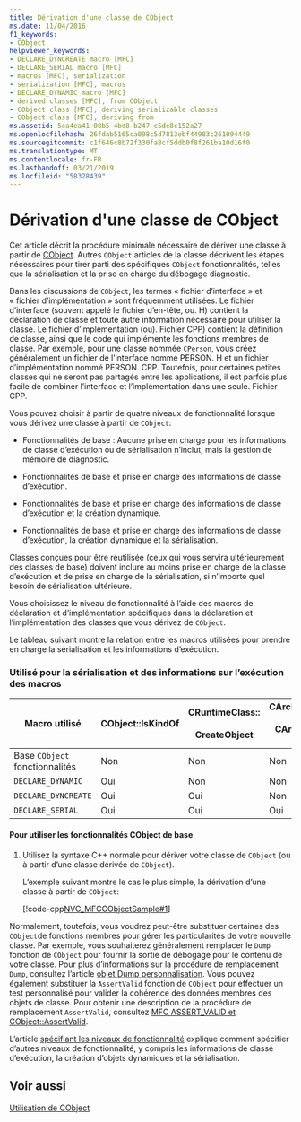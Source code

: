 ```yaml
---
title: Dérivation d'une classe de CObject
ms.date: 11/04/2016
f1_keywords:
- CObject
helpviewer_keywords:
- DECLARE_DYNCREATE macro [MFC]
- DECLARE_SERIAL macro [MFC]
- macros [MFC], serialization
- serialization [MFC], macros
- DECLARE_DYNAMIC macro [MFC]
- derived classes [MFC], from CObject
- CObject class [MFC], deriving serializable classes
- CObject class [MFC], deriving from
ms.assetid: 5ea4ea41-08b5-4bd8-b247-c5de8c152a27
ms.openlocfilehash: 26fdab5165ca098c5d7813ebf44983c261094449
ms.sourcegitcommit: c1f646c8b72f330fa8cf5ddb0f8f261ba10d16f0
ms.translationtype: MT
ms.contentlocale: fr-FR
ms.lasthandoff: 03/21/2019
ms.locfileid: "58328439"
---
```

# <a name="deriving-a-class-from-cobject"></a>Dérivation d'une classe de CObject

Cet article décrit la procédure minimale nécessaire de dériver une classe à partir de [CObject](../mfc/reference/cobject-class.md). Autres `CObject` articles de la classe décrivent les étapes nécessaires pour tirer parti des spécifiques `CObject` fonctionnalités, telles que la sérialisation et la prise en charge du débogage diagnostic.

Dans les discussions de `CObject`, les termes « fichier d’interface » et « fichier d’implémentation » sont fréquemment utilisées. Le fichier d’interface (souvent appelé le fichier d’en-tête, ou. H) contient la déclaration de classe et toute autre information nécessaire pour utiliser la classe. Le fichier d’implémentation (ou). Fichier CPP) contient la définition de classe, ainsi que le code qui implémente les fonctions membres de classe. Par exemple, pour une classe nommée `CPerson`, vous créez généralement un fichier de l’interface nommé PERSON. H et un fichier d’implémentation nommé PERSON. CPP. Toutefois, pour certaines petites classes qui ne seront pas partagés entre les applications, il est parfois plus facile de combiner l’interface et l’implémentation dans une seule. Fichier CPP.

Vous pouvez choisir à partir de quatre niveaux de fonctionnalité lorsque vous dérivez une classe à partir de `CObject`:

- Fonctionnalités de base : Aucune prise en charge pour les informations de classe d’exécution ou de sérialisation n’inclut, mais la gestion de mémoire de diagnostic.

- Fonctionnalités de base et prise en charge des informations de classe d’exécution.

- Fonctionnalités de base et prise en charge des informations de classe d’exécution et la création dynamique.

- Fonctionnalités de base et prise en charge des informations de classe d’exécution, la création dynamique et la sérialisation.

Classes conçues pour être réutilisée (ceux qui vous servira ultérieurement des classes de base) doivent inclure au moins prise en charge de la classe d’exécution et de prise en charge de la sérialisation, si n’importe quel besoin de sérialisation ultérieure.

Vous choisissez le niveau de fonctionnalité à l’aide des macros de déclaration et d’implémentation spécifiques dans la déclaration et l’implémentation des classes que vous dérivez de `CObject`.

Le tableau suivant montre la relation entre les macros utilisées pour prendre en charge la sérialisation et les informations d’exécution.

### <a name="macros-used-for-serialization-and-run-time-information"></a>Utilisé pour la sérialisation et des informations sur l’exécution des macros

|Macro utilisé|CObject::IsKindOf|CRuntimeClass::<br /><br /> CreateObject|CArchive::operator>><br /><br /> CArchive::operator <<|
|----------------|-----------------------|--------------------------------------|-------------------------------------------------------|
|Base `CObject` fonctionnalités|Non|Non|Non|
|`DECLARE_DYNAMIC`|Oui|Non|Non|
|`DECLARE_DYNCREATE`|Oui|Oui|Non|
|`DECLARE_SERIAL`|Oui|Oui|Oui|

#### <a name="to-use-basic-cobject-functionality"></a>Pour utiliser les fonctionnalités CObject de base

1. Utilisez la syntaxe C++ normale pour dériver votre classe de `CObject` (ou à partir d’une classe dérivée de `CObject`).

   L’exemple suivant montre le cas le plus simple, la dérivation d’une classe à partir de `CObject`:

   [!code-cpp[NVC_MFCCObjectSample#1](../mfc/codesnippet/cpp/deriving-a-class-from-cobject_1.h)]

Normalement, toutefois, vous voudrez peut-être substituer certaines des `CObject`de fonctions membres pour gérer les particularités de votre nouvelle classe. Par exemple, vous souhaiterez généralement remplacer le `Dump` fonction de `CObject` pour fournir la sortie de débogage pour le contenu de votre classe. Pour plus d’informations sur la procédure de remplacement `Dump`, consultez l’article [objet Dump personnalisation](/previous-versions/visualstudio/visual-studio-2010/sc15kz85(v=vs.100)). Vous pouvez également substituer la `AssertValid` fonction de `CObject` pour effectuer un test personnalisé pour valider la cohérence des données membres des objets de classe. Pour obtenir une description de la procédure de remplacement `AssertValid`, consultez [MFC ASSERT_VALID et CObject::AssertValid](reference/diagnostic-services.md#assert_valid).

L’article [spécifiant les niveaux de fonctionnalité](../mfc/specifying-levels-of-functionality.md) explique comment spécifier d’autres niveaux de fonctionnalité, y compris les informations de classe d’exécution, la création d’objets dynamiques et la sérialisation.

## <a name="see-also"></a>Voir aussi

[Utilisation de CObject](../mfc/using-cobject.md)
